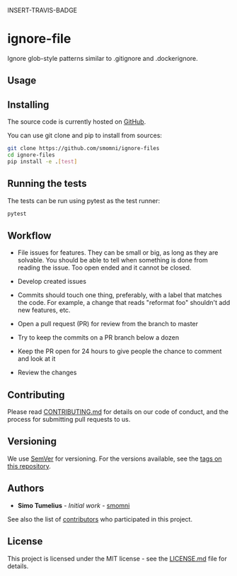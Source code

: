 INSERT-TRAVIS-BADGE

# ignore-file

Ignore glob-style patterns similar to .gitignore and .dockerignore.

## Usage



## Installing

The source code is currently hosted on [GitHub](https://github.com/smomni/ignore-files).

You can use git clone and pip to install from sources:

```bash
git clone https://github.com/smomni/ignore-files
cd ignore-files
pip install -e .[test]
```

## Running the tests

The tests can be run using pytest as the test runner:

```bash
pytest
```


## Workflow

* File issues for features. They can be small or big, as long as they are solvable. You should be able to tell when something is done from reading the issue. Too open ended and it cannot be closed.

* Develop created issues

* Commits should touch one thing, preferably, with a label that matches the code. For example, a change that reads "reformat foo" shouldn't add new features, etc.

* Open a pull request (PR) for review from the branch to master

* Try to keep the commits on a PR branch below a dozen

* Keep the PR open for 24 hours to give people the chance to comment and look at it

* Review the changes

## Contributing

Please read [CONTRIBUTING.md](CONTRIBUTING.md) for details on our code of conduct, and the process for submitting pull requests to us.

## Versioning

We use [SemVer](http://semver.org/) for versioning. For the versions available, see the [tags on this repository](https://github.com/smomni/ignore-files/tags). 

## Authors

* **Simo Tumelius** - *Initial work* - [smomni](https://github.com/smomni)

See also the list of [contributors](https://github.com/smomni/ignore-files/contributors) who participated in this project.

## License

This project is licensed under the MIT license - see the [LICENSE.md](LICENSE.md) file for details.